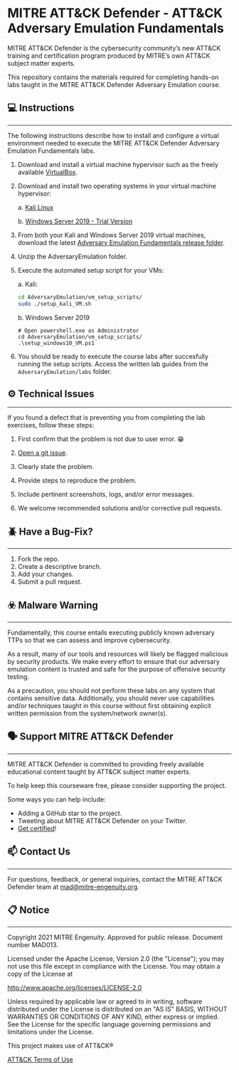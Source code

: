 # MITRE ATT&CK Defender - ATT&CK Adversary Emulation Fundamentals

MITRE ATT&CK Defender is the cybersecurity community’s new ATT&CK training and certification program produced by MITRE’s own ATT&CK subject matter experts.

This repository contains the materials required for completing hands-on labs taught in the MITRE ATT&CK Defender Adversary Emulation course.

## :computer: Instructions

---

The following instructions describe how to install and configure a virtual environment needed to execute the MITRE ATT&CK Defender Adversary Emulation Fundamentals labs.

1. Download and install a virtual machine hypervisor such as the freely available [VirtualBox](https://www.virtualbox.org).

2. Download and install two operating systems in your virtual machine hypervisor:

    a. [Kali Linux](https://www.kali.org)

    b. [Windows Server 2019 - Trial Version](https://www.microsoft.com/en-us/evalcenter/evaluate-windows-server-2019)

3. From both your Kali and Windows Server 2019 virtual machines, download the latest [Adversary Emulation Fundamentals release folder](https://github.com/maddev-engenuity/AdversaryEmulation/releases).

4. Unzip the AdversaryEmulation folder.

5. Execute the automated setup script for your VMs:

    a. Kali:

    ```bash
    cd AdversaryEmulation/vm_setup_scripts/
    sudo ./setup_kali_VM.sh
    ``` 

    b. Windows Server 2019
    
    ```pwsh
    # Open powershell.exe as Administrator
    cd AdversaryEmulation/vm_setup_scripts/
    .\setup_windows10_VM.ps1
    ```

6. You should be ready to execute the course labs after succesfully running the setup scripts. Access the written lab guides from the `AdversaryEmulation/labs` folder.

## :gear: Technical Issues

---

If you found a defect that is preventing you from completing the lab exercises, follow these steps:

1. First confirm that the problem is not due to user error. :grin:

2. [Open a git issue](https://docs.github.com/en/issues/tracking-your-work-with-issues/creating-an-issue).

3. Clearly state the problem.

4. Provide steps to reproduce the problem.

5. Include pertinent screenshots, logs, and/or error messages.

6. We welcome recommended solutions and/or corrective pull requests.

## :beetle: Have a Bug-Fix?

---

1. Fork the repo.
2. Create a descriptive branch.
3. Add your changes.
4. Submit a pull request.

## :biohazard: Malware Warning

---

Fundamentally, this course entails executing publicly known adversary TTPs so that we can assess and improve cybersecurity. 

As a result, many of our tools and resources will likely be flagged malicious by security products. We make every effort to ensure that our adversary emulation content is trusted and safe for the purpose of offensive security testing.

As a precaution, you should not perform these labs on any system that contains sensitive data. Additionally, you should never use capabilities and/or techniques taught in this course without first obtaining explicit written permission from the system/network owner(s).

## :speaking_head: Support MITRE ATT&CK Defender

---

MITRE ATT&CK Defender is committed to providing freely available educational content taught by ATT&CK subject matter experts.

To help keep this courseware free, please consider supporting the project.

Some ways you can help include:

- Adding a GitHub star to the project.
- Tweeting about MITRE ATT&CK Defender on your Twitter.
- [Get certified](https://mad-subscriptions.mitre-engenuity.org/eWeb/DynamicPage.aspx?Action=Add&ObjectKeyFROM=1A83491A-9853-4C87-86A4-F7D95601C2E2&WebCode=ProdDetailAdd&DoNotSave=yes&ParentObject=CentralizedOrderEntry&ParentDataObject=Invoice%20Detail&ivd_formkey=69202792-63d7-4ba2-bf4e-a0da41270555&ivd_cst_key=00000000-0000-0000-0000-000000000000&ivd_cst_ship_key=00000000-0000-0000-0000-000000000000&ivd_prc_prd_key=9ea6b3e3-b7a9-40f1-b101-8facae969026)!

## :mailbox: Contact Us

---

For questions, feedback, or general inquiries, contact the MITRE ATT&CK Defender team at mad@mitre-engenuity.org.

## :clipboard: Notice

---

Copyright 2021 MITRE Engenuity. Approved for public release. Document number MAD013.

Licensed under the Apache License, Version 2.0 (the "License"); you may not use this file except in compliance with the License. You may obtain a copy of the License at 

http://www.apache.org/licenses/LICENSE-2.0 

Unless required by applicable law or agreed to in writing, software distributed under the License is distributed on an "AS IS" BASIS, WITHOUT WARRANTIES OR CONDITIONS OF ANY KIND, either express or implied. See the License for the specific language governing permissions and limitations under the License.

This project makes use of ATT&CK®

[ATT&CK Terms of Use](https://attack.mitre.org/resources/terms-of-use/)
